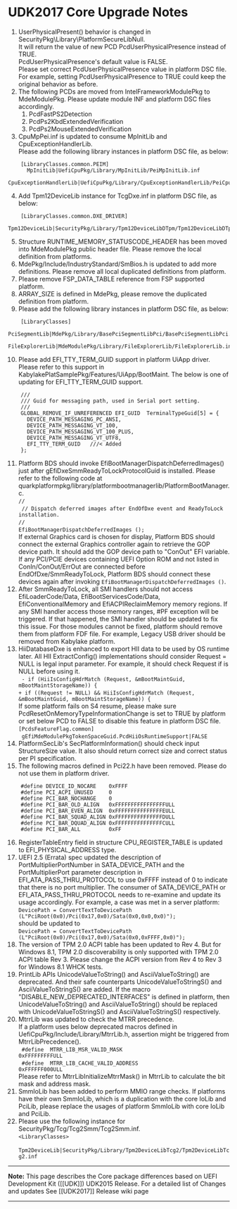 # UDK2017 Core Upgrade Notes 
1.  UserPhysicalPresent() behavior is changed in SecurityPkg\Library\PlatformSecureLibNull. <BR>
    It will return the value of new PCD PcdUserPhysicalPresence instead of TRUE.<BR>
    PcdUserPhysicalPresence's default value is FALSE.<BR>
    Please set correct PcdUserPhysicalPresence value in platform DSC file.<BR>
    For example, setting PcdUserPhysicalPresence to TRUE could keep the original
    behavior as before.
2.  The following PCDs are moved from IntelFrameworkModulePkg to MdeModulePkg.
    Please update module INF and platform DSC files accordingly.
    1) PcdFastPS2Detection
    2) PcdPs2KbdExtendedVerification
    3) PcdPs2MouseExtendedVerification
3.  CpuMpPei.inf is updated to consume MpInitLib and CpuExceptionHandlerLib.<BR>
    Please add the following library instances in platform DSC file, as below:<BR>
``` 
    [LibraryClasses.common.PEIM]
      MpInitLib|UefiCpuPkg/Library/MpInitLib/PeiMpInitLib.inf
      CpuExceptionHandlerLib|UefiCpuPkg/Library/CpuExceptionHandlerLib/PeiCpuExceptionHandlerLib.inf
``` 
4.  Add Tpm12DeviceLib instance for TcgDxe.inf in platform DSC file, as below: <BR>
```
    [LibraryClasses.common.DXE_DRIVER]
      Tpm12DeviceLib|SecurityPkg/Library/Tpm12DeviceLibDTpm/Tpm12DeviceLibDTpm.inf
```
5.  Structure RUNTIME_MEMORY_STATUSCODE_HEADER has been moved into MdeModulePkg
    public header file.
    Please remove the local definition from platforms.
6.  MdePkg/Include/IndustryStandard/SmBios.h is updated to add more definitions.
    Please remove all local duplicated definitions from platform.
7.  Please remove FSP_DATA_TABLE reference from FSP supported platform.
8.  ARRAY_SIZE is defined in MdePkg, please remove the duplicated definition from
    platform.
9.  Please add the following library instances in platform DSC file, as below:
```
    [LibraryClasses]
      PciSegmentLib|MdePkg/Library/BasePciSegmentLibPci/BasePciSegmentLibPci.inf
      FileExplorerLib|MdeModulePkg/Library/FileExplorerLib/FileExplorerLib.inf
```
10. Please add EFI_TTY_TERM_GUID support in platform UiApp driver. Please refer
    to this support in KabylakePlatSamplePkg/Features/UiApp/BootMaint. The below
    is one of updating for EFI_TTY_TERM_GUID support.
```
    ///
    /// Guid for messaging path, used in Serial port setting.
    ///
    GLOBAL_REMOVE_IF_UNREFERENCED EFI_GUID  TerminalTypeGuid[5] = {
      DEVICE_PATH_MESSAGING_PC_ANSI,
      DEVICE_PATH_MESSAGING_VT_100,
      DEVICE_PATH_MESSAGING_VT_100_PLUS,
      DEVICE_PATH_MESSAGING_VT_UTF8,
      EFI_TTY_TERM_GUID   ///< Added
    };
```
11. Platform BDS should invoke EfiBootManagerDispatchDeferredImages() just after
    gEfiDxeSmmReadyToLockProtocolGuid is installed. Please refer to the following
    code at quarkplatformpkg/library/platformbootmanagerlib/PlatformBootManager.c.<BR>
      `//` <BR>
     ` // Dispatch deferred images after EndOfDxe event and ReadyToLock installation.` <BR>
      `//` <BR>
     ` EfiBootManagerDispatchDeferredImages (); `<BR>
    If external Graphics card is chosen for display, Platform BDS should connect the
    external Graphics controller again to retrieve the GOP device path. It should add
    the GOP device path to "ConOut" EFI variable. <BR>
    If any PCI/PCIE devices containing UEFI Option ROM and not listed in
    ConIn/ConOut/ErrOut are connected before EndOfDxe/SmmReadyToLock, Platform BDS
    should connect these devices again after invoking
    `EfiBootManagerDispatchDeferredImages ()`.
12. After SmmReadyToLock, all SMI handlers should not access EfiLoaderCode/Data,
    EfiBootServicesCode/Data, EfiConventionalMemory and EfiACPIReclaimMemory memory
    regions. If any SMI handler access those memory ranges, #PF exception will be
    triggered. If that happened, the SMI handler should be updated to fix this issue.
    For those modules cannot be fixed, platform should remove them from platform FDF
    file. For example, Legacy USB driver should be removed from Kabylake platform.
13. HiiDatabaseDxe is enhanced to export HII data to be used by OS runtime later.
    All HII ExtractConfig() implementations should consider Request = NULL is legal
    input parameter.
    For example, it should check Request if is NULL before using it.<BR>
     ` - if (HiiIsConfigHdrMatch (Request, &mBootMaintGuid, mBootMaintStorageName)) {`<BR>
     `+ if ((Request != NULL) && HiiIsConfigHdrMatch (Request, &mBootMaintGuid, mBootMaintStorageName)) {` <BR>
    If some platform fails on S4 resume, please make sure PcdResetOnMemoryTypeInformationChange
    is set to TRUE by platform or set below PCD to FALSE to disable this feature
    in platform DSC file.<BR>
    `[PcdsFeatureFlag.common]`<BR>
     ` gEfiMdeModulePkgTokenSpaceGuid.PcdHiiOsRuntimeSupport|FALSE`
14. PlatformSecLib's SecPlatformInformation() should check input StructureSize value.
    It also should return correct size and correct status per PI specification.
15. The following macros defined in Pci22.h have been removed. Please do not use
    them in platform driver.<BR>
```
    #define DEVICE_ID_NOCARE    0xFFFF
    #define PCI_ACPI_UNUSED     0
    #define PCI_BAR_NOCHANGE    0
    #define PCI_BAR_OLD_ALIGN   0xFFFFFFFFFFFFFFFFULL
    #define PCI_BAR_EVEN_ALIGN  0xFFFFFFFFFFFFFFFEULL
    #define PCI_BAR_SQUAD_ALIGN 0xFFFFFFFFFFFFFFFDULL
    #define PCI_BAR_DQUAD_ALIGN 0xFFFFFFFFFFFFFFFCULL
    #define PCI_BAR_ALL         0xFF
```
16. RegisterTableEntry field in structure CPU_REGISTER_TABLE is updated to
    EFI_PHYSICAL_ADDRESS type.
17. UEFI 2.5 (Errata) spec updated the description of PortMultiplierPortNumber
    in SATA_DEVICE_PATH and the PortMultiplierPort parameter description in
    EFI_ATA_PASS_THRU_PROTOCOL to use 0xFFFF instead of 0 to indicate that
    there is no port multiplier.
    The consumer of SATA_DEVICE_PATH or EFI_ATA_PASS_THRU_PROTOCOL needs to
    re-examine and update its usage accordingly.
    For example, a case was met in a server platform: <BR>
      `DevicePath = ConvertTextToDevicePath (L"PciRoot(0x0)/Pci(0x17,0x0)/Sata(0x0,0x0,0x0)");`<BR>
    should be updated to<BR>
      `DevicePath = ConvertTextToDevicePath (L"PciRoot(0x0)/Pci(0x17,0x0)/Sata(0x0,0xFFFF,0x0)");`
18. The version of TPM 2.0 ACPI table has been updated to Rev 4. But for Windows 8.1,
    TPM 2.0 discoverability is only supported with TPM 2.0 ACPI table Rev 3.
    Please change the ACPI version from Rev 4 to Rev 3 for Windows 8.1 WHCK tests.
19. PrintLib APIs UnicodeValueToString() and AsciiValueToString() are deprecated.
    And their safe counterparts UnicodeValueToStringS() and AsciiValueToStringS()
    are added.
    If the macro "DISABLE_NEW_DEPRECATED_INTERFACES" is defined in platform, then <BR>
    UnicodeValueToString() and AsciiValueToString() should be replaced with
    UnicodeValueToStringS() and AsciiValueToStringS() respectively.
20. MtrrLib was updated to check the MTRR precedence.<BR>
    If a platform uses below deprecated macros defined in UefiCpuPkg/Include/Library/MtrrLib.h,
    assertion might be triggered from MtrrLibPrecedence().<BR>
     ` #define  MTRR_LIB_MSR_VALID_MASK                     0xFFFFFFFFFULL` <BR>
     ` #define  MTRR_LIB_CACHE_VALID_ADDRESS                0xFFFFFF000ULL` <BR>
    Please refer to MtrrLibInitializeMtrrMask() in MtrrLib to calculate the bit
    mask and address mask.
21. SmmIoLib has been added to perform MMIO range checks.
    If platforms have their own SmmIoLib, which is a duplication with the core
    IoLib and PciLib, please replace the usages of platform SmmIoLib with core
    IoLib and PciLib.
22. Please use the following instance for SecurityPkg/Tcg/Tcg2Smm/Tcg2Smm.inf.<BR>
    `<LibraryClasses>` <BR>
 `     Tpm2DeviceLib|SecurityPkg/Library/Tpm2DeviceLibTcg2/Tpm2DeviceLibTcg2.inf`

**********
**Note:** This page describes the Core package differences based on UEFI Development Kit ([[UDK]]) UDK2015 Release.
For a detailed list of Changes and updates  See  [[UDK2017]]  Release wiki page

**********